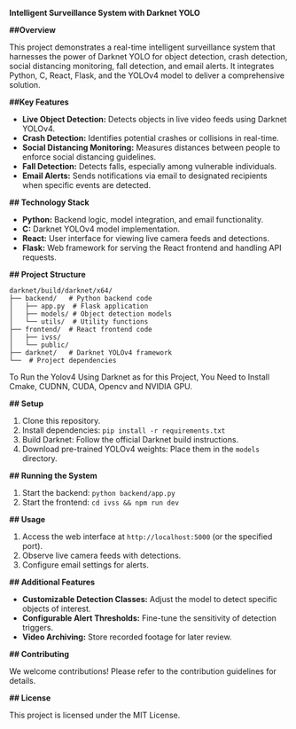  **Intelligent Surveillance System with Darknet YOLO**

**##Overview**

This project demonstrates a real-time intelligent surveillance system that harnesses the power of Darknet YOLO for object detection, crash detection, social distancing monitoring, fall detection, and email alerts. It integrates Python, C, React, Flask, and the YOLOv4 model to deliver a comprehensive solution.

**##Key Features**

- **Live Object Detection:** Detects objects in live video feeds using Darknet YOLOv4.
- **Crash Detection:** Identifies potential crashes or collisions in real-time.
- **Social Distancing Monitoring:** Measures distances between people to enforce social distancing guidelines.
- **Fall Detection:** Detects falls, especially among vulnerable individuals.
- **Email Alerts:** Sends notifications via email to designated recipients when specific events are detected.

**## Technology Stack**

- **Python:** Backend logic, model integration, and email functionality.
- **C:** Darknet YOLOv4 model implementation.
- **React:** User interface for viewing live camera feeds and detections.
- **Flask:** Web framework for serving the React frontend and handling API requests.

**## Project Structure**

```
darknet/build/darknet/x64/
├── backend/   # Python backend code
│   ├── app.py  # Flask application
│   ├── models/ # Object detection models
│   └── utils/  # Utility functions
├── frontend/  # React frontend code
│   ├── ivss/
│   └── public/
├── darknet/   # Darknet YOLOv4 framework
└──  # Project dependencies
```
To Run the Yolov4 Using Darknet as for this Project, You Need to Install Cmake, CUDNN, CUDA, Opencv and NVIDIA GPU.

**## Setup**

1. Clone this repository.
2. Install dependencies: `pip install -r requirements.txt`
3. Build Darknet: Follow the official Darknet build instructions.
4. Download pre-trained YOLOv4 weights: Place them in the `models` directory.

**## Running the System**

1. Start the backend: `python backend/app.py`
2. Start the frontend: `cd ivss && npm run dev`

**## Usage**

1. Access the web interface at `http://localhost:5000` (or the specified port).
2. Observe live camera feeds with detections.
3. Configure email settings for alerts.

**## Additional Features**

- **Customizable Detection Classes:** Adjust the model to detect specific objects of interest.
- **Configurable Alert Thresholds:** Fine-tune the sensitivity of detection triggers.
- **Video Archiving:** Store recorded footage for later review.

**## Contributing**

We welcome contributions! Please refer to the contribution guidelines for details.



**## License**

This project is licensed under the MIT License.
